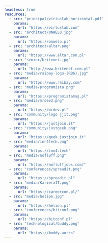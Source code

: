 ```yaml
---
headless: true
resources:
  - src: "principal/virtuslab_horizontal.pdf"
    params:
      url: "https://virtuslab.com"
  - src: "architect/ONWELO.jpg"
    params:
      url: "https://onwelo.pl"
  - src: "architect/altar.png"
    params:
      url: "https://www.altar.com.pl"
  - src: "senior/britenet.jpg"
    params:
      url: "http://www.britenet.com.pl"
  - src: "media/raibay-logo-(RBG).jpg"
    params:
      url: "https://www.raibay.com"
  - src: "media/programista.png"
    params:
      url: "https://programistamag.pl"
  - src: "media/mrdev2.png"
    params:
      url: "https://mrdev.pl"
  - src: "community/logo jjit.png"
    params:
      url: "https://justjoin.it"
  - src: "community/justgeek.png"
    params:
      url: "https://geek.justjoin.it"
  - src: "media/inn4tech.png"
    params:
      url: "https://inn4.tech"
  - src: "media/nofluff.png"
    params:
      url: "https://nofluffjobs.com/"
  - src: "conferences/spreadit.png"
    params:
      url: "https://spreadit.pl"
  - src: "media/KarieraIT.png"
    params:
      url: "https://careercon.pl/"
  - src: "media/helion.jpg"
    params:
      url: "https://helion.pl"
  - src: "conferences/bitconf.png"
    params:
      url: "https://bitconf.pl"
  - src: "technological/buddy.png"
    params:
      url: "https://buddy.works"
---
```

